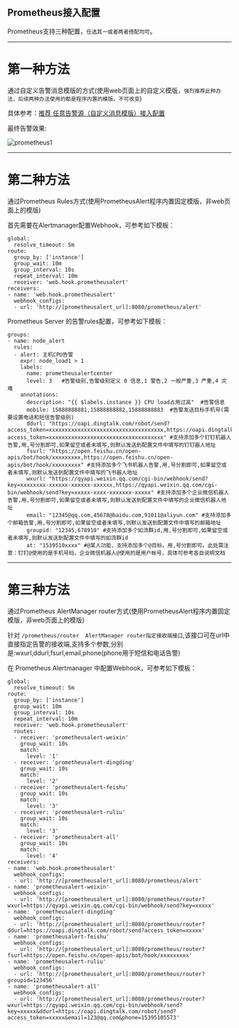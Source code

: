 ## Prometheus接入配置

Prometheus支持三种配置，`任选其一或者两者搭配均可`。

--------------------------------------

# 第一种方法
通过自定义告警消息模版的方式(使用web页面上的自定义模版，`强烈推荐此种办法，后续两种办法使用的都是程序内置的模版，不可改变`)

具体参考：[推荐 任意告警源（自定义消息模版）接入配置](customtpl.md)

最终告警效果:

![prometheus1](https://gitee.com/feiyu563/PrometheusAlert/raw/master/doc/prometheus.png)

--------------------------------------

# 第二种方法
通过Prometheus Rules方式(使用PrometheusAlert程序内置固定模版，非web页面上的模版)

首先需要在Alertmanager配置Webhook，可参考如下模板：

```
global:
  resolve_timeout: 5m
route:
  group_by: ['instance']
  group_wait: 10m
  group_interval: 10s
  repeat_interval: 10m
  receiver: 'web.hook.prometheusalert'
receivers:
- name: 'web.hook.prometheusalert'
  webhook_configs:
  - url: 'http://[prometheusalert_url]:8080/prometheus/alert'
```

Prometheus Server 的告警rules配置，可参考如下模板：

```
groups:
- name: node_alert
  rules:
  - alert: 主机CPU告警
    expr: node_load1 > 1
    labels:
      name: prometheusalertcenter
      level: 3   #告警级别,告警级别定义 0 信息,1 警告,2 一般严重,3 严重,4 灾难
    annotations:
      description: "{{ $labels.instance }} CPU load占用过高"  #告警信息
      mobile: 15888888881,15888888882,15888888883  #告警发送目标手机号(需要设置电话和短信告警级别)
      ddurl: "https://oapi.dingtalk.com/robot/send?access_token=xxxxxxxxxxxxxxxxxxxxxxxxxxxxxxxxxxxx,https://oapi.dingtalk.com/robot/send?access_token=xxxxxxxxxxxxxxxxxxxxxxxxxxxxxxxxxxxx" #支持添加多个钉钉机器人告警,用,号分割即可,如果留空或者未填写,则默认发送到配置文件中填写的钉钉器人地址
      fsurl: "https://open.feishu.cn/open-apis/bot/hook/xxxxxxxxx,https://open.feishu.cn/open-apis/bot/hook/xxxxxxxxx" #支持添加多个飞书机器人告警,用,号分割即可,如果留空或者未填写,则默认发送到配置文件中填写的飞书器人地址
      wxurl: "https://qyapi.weixin.qq.com/cgi-bin/webhook/send?key=xxxxxxxx-xxxxxx-xxxxxx-xxxxxx,https://qyapi.weixin.qq.com/cgi-bin/webhook/send?key=xxxxx-xxxx-xxxxxxx-xxxxx" #支持添加多个企业微信机器人告警,用,号分割即可,如果留空或者未填写,则默认发送到配置文件中填写的企业微信机器人地址
      email: "12345@qq.com,45678@baidu.com,91011@aliyun.com" #支持添加多个邮箱告警,用,号分割即可,如果留空或者未填写,则默认发送到配置文件中填写的邮箱地址
      groupid: "12345,678910" #支持添加多个如流群id,用,号分割即可,如果留空或者未填写,则默认发送到配置文件中填写的如流群id
      at: "1539510xxxx" #@某人功能，支持添加多个@目标，用,号分割即可。此处需注意：钉钉@使用的是手机号码，企业微信机器人@使用的是用户帐号，具体可参考各自说明文档
```

--------------------------------------

# 第三种方法
通过Prometheus AlertManager router方式(使用PrometheusAlert程序内置固定模版，非web页面上的模版)

针对 `/prometheus/router  AlertManager router指定接收端接口`,该接口可在url中直接指定告警的接收端,支持多个参数,分别是:wxurl,ddurl,fsurl,email,phone(phone用于短信和电话告警)

在 Prometheus Alertmanager 中配置Webhook，可参考如下模板：

```
global:
  resolve_timeout: 5m
route:
  group_by: ['instance']
  group_wait: 10m
  group_interval: 10s
  repeat_interval: 10m
  receiver: 'web.hook.prometheusalert'
  routes:
  - receiver: 'prometheusalert-weixin'
    group_wait: 10s
    match:
      level: '1'
  - receiver: 'prometheusalert-dingding'
    group_wait: 10s
    match:
      level: '2'
  - receiver: 'prometheusalert-feishu'
    group_wait: 10s
    match:
      level: '3'
  - receiver: 'prometheusalert-ruliu'
    group_wait: 10s
    match:
      level: '3'
  - receiver: 'prometheusalert-all'
    group_wait: 10s
    match:
      level: '4'
receivers:
- name: 'web.hook.prometheusalert'
  webhook_configs:
  - url: 'http://[prometheusalert_url]:8080/prometheus/alert'
- name: 'prometheusalert-weixin'
  webhook_configs:
  - url: 'http://[prometheusalert_url]:8080/prometheus/router?wxurl=https://qyapi.weixin.qq.com/cgi-bin/webhook/send?key=xxxxx'
- name: 'prometheusalert-dingding'
  webhook_configs:
  - url: 'http://[prometheusalert_url]:8080/prometheus/router?ddurl=https://oapi.dingtalk.com/robot/send?access_token=xxxxx'
- name: 'prometheusalert-feishu'
  webhook_configs:
  - url: 'http://[prometheusalert_url]:8080/prometheus/router?fsurl=https://open.feishu.cn/open-apis/bot/hook/xxxxxxxxx'
- name: 'prometheusalert-ruliu'
  webhook_configs:
  - url: 'http://[prometheusalert_url]:8080/prometheus/router?groupid=123456'
- name: 'prometheusalert-all'
  webhook_configs:
  - url: 'http://[prometheusalert_url]:8080/prometheus/router?wxurl=https://qyapi.weixin.qq.com/cgi-bin/webhook/send?key=xxxxx&ddurl=https://oapi.dingtalk.com/robot/send?access_token=xxxxx&email=123@qq.com&phone=15395105573'
```
